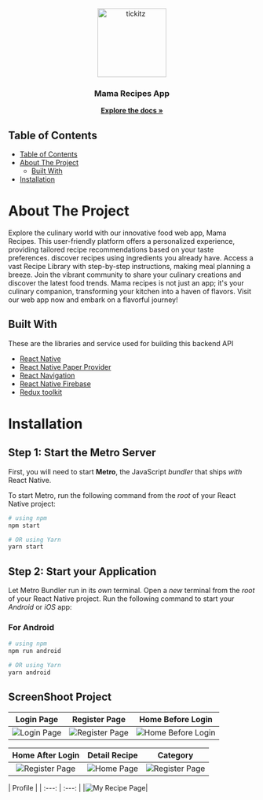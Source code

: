 <br />
<p align="center">
  <div align="center">
    <img height="140" src="https://recipes-web-fe.vercel.app/logo-h.svg" alt="tickitz" border="0"/>
  </div>
  <h3 align="center">Mama Recipes App</h3>
  <p align="center">
    <a href="https://github.com/muhwanto0123/Mama_Recipe-Apps"><strong>Explore the docs »</strong></a>
    <br />
 

## Table of Contents

- [Table of Contents](#table-of-contents)
- [About The Project](#about-the-project)
  - [Built With](#built-with)
- [Installation](#installation)



# About The Project
Explore the culinary world with our innovative food web app, Mama Recipes. This user-friendly platform offers a personalized experience, providing tailored recipe recommendations based on your taste preferences.  discover recipes using ingredients you already have. Access a vast Recipe Library with step-by-step instructions, making meal planning a breeze.  Join the vibrant community to share your culinary creations and discover the latest food trends. Mama recipes is not just an app; it's your culinary companion, transforming your kitchen into a haven of flavors. Visit our web app now and embark on a flavorful journey!


## Built With

These are the libraries and service used for building this backend API

- [React Native](https://react.dev/learn)
- [React Native Paper Provider](https://reactnativepaper.com/)
- [React Navigation](https://reactnavigation.org/)
- [React Native Firebase](https://rnfirebase.io/)
- [Redux toolkit](https://redux-toolkit.js.org/)

# Installation

## Step 1: Start the Metro Server

First, you will need to start **Metro**, the JavaScript _bundler_ that ships _with_ React Native.

To start Metro, run the following command from the _root_ of your React Native project:

```bash
# using npm
npm start

# OR using Yarn
yarn start
```

## Step 2: Start your Application

Let Metro Bundler run in its _own_ terminal. Open a _new_ terminal from the _root_ of your React Native project. Run the following command to start your _Android_ or _iOS_ app:

### For Android

```bash
# using npm
npm run android

# OR using Yarn
yarn android
```

## ScreenShoot Project
| Login Page | Register Page|Home Before Login|
| :---: | :---: | :---: |
|![Login Page](https://i.postimg.cc/138hYcsk/Screenshot-1702995785.png)|![Register Page](https://i.postimg.cc/vm9RGY1X/Screenshot-1702995795.png)|![Home Before Login](https://i.postimg.cc/X7DtFGdQ/Screenshot-1702996767.png)|

| Home After Login |Detail Recipe|Category|
| :---: | :---: | :---: |
|![Register Page](https://i.postimg.cc/qRBDFyKf/Screenshot-1702997237.png)|![Home Page](https://i.postimg.cc/SQGhXxgv/Screenshot-1702995727.png)|![Register Page](https://i.postimg.cc/Kzrdg0DM/Screenshot-1702995757.png)|


| Profile |
| :---: | :---: |
|![My Recipe Page](https://i.postimg.cc/fyz17Y8g/Screenshot-1702995775.png)|



